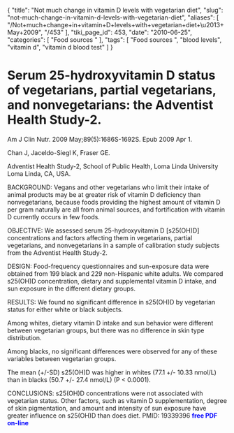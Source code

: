 {
    "title": "Not much change in vitamin D levels with vegetarian diet",
    "slug": "not-much-change-in-vitamin-d-levels-with-vegetarian-diet",
    "aliases": [
        "/Not+much+change+in+vitamin+D+levels+with+vegetarian+diet+\u2013+May+2009",
        "/453"
    ],
    "tiki_page_id": 453,
    "date": "2010-06-25",
    "categories": [
        "Food sources "
    ],
    "tags": [
        "Food sources ",
        "blood levels",
        "vitamin d",
        "vitamin d blood test"
    ]
}


# Serum 25-hydroxyvitamin D status of vegetarians, partial vegetarians, and nonvegetarians: the Adventist Health Study-2.

Am J Clin Nutr. 2009 May;89(5):1686S-1692S. Epub 2009 Apr 1.

Chan J, Jaceldo-Siegl K, Fraser GE.

Adventist Health Study-2, School of Public Health, Loma Linda University Loma Linda, CA, USA.

BACKGROUND: Vegans and other vegetarians who limit their intake of animal products may be at greater risk of vitamin D deficiency than nonvegetarians, because foods providing the highest amount of vitamin D per gram naturally are all from animal sources, and fortification with vitamin D currently occurs in few foods. 

OBJECTIVE: We assessed serum 25-hydroxyvitamin D <span>[s25(OH)D]</span> concentrations and factors affecting them in vegetarians, partial vegetarians, and nonvegetarians in a sample of calibration study subjects from the Adventist Health Study-2. 

DESIGN: Food-frequency questionnaires and sun-exposure data were obtained from 199 black and 229 non-Hispanic white adults. We compared s25(OH)D concentration, dietary and supplemental vitamin D intake, and sun exposure in the different dietary groups. 

RESULTS: We found no significant difference in s25(OH)D by vegetarian status for either white or black subjects. 

Among whites, dietary vitamin D intake and sun behavior were different between vegetarian groups, but there was no difference in skin type distribution. 

Among blacks, no significant differences were observed for any of these variables between vegetarian groups. 

The mean (+/-SD) s25(OH)D was higher in whites (77.1 +/- 10.33 nmol/L) than in blacks (50.7 +/- 27.4 nmol/L) (P < 0.0001). 

CONCLUSIONS: s25(OH)D concentrations were not associated with vegetarian status. Other factors, such as vitamin D supplementation, degree of skin pigmentation, and amount and intensity of sun exposure have greater influence on s25(OH)D than does diet.  PMID: 19339396  **<span style="color:#00F;">free PDF on-line</span>**